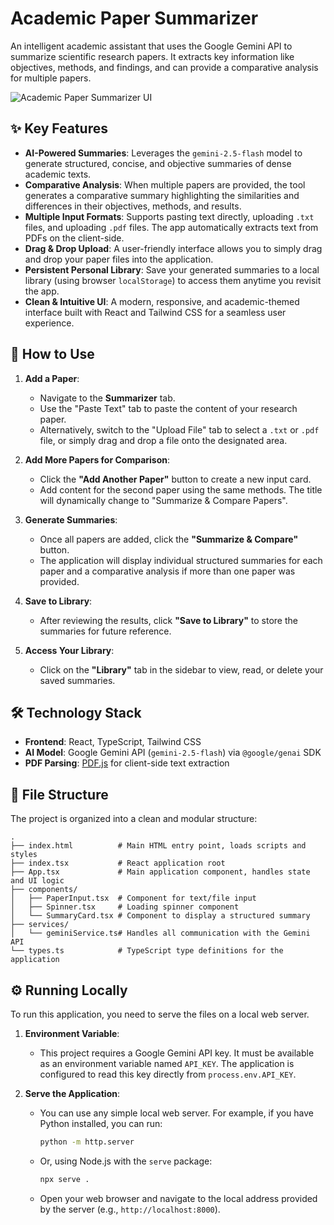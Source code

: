 # Academic Paper Summarizer

An intelligent academic assistant that uses the Google Gemini API to summarize scientific research papers. It extracts key information like objectives, methods, and findings, and can provide a comparative analysis for multiple papers.

![Academic Paper Summarizer UI](https://storage.googleapis.com/aistudio-project-jekyll-blog/2024/05/85f1c951-summarize-papers-screenshot.png)

## ✨ Key Features

- **AI-Powered Summaries**: Leverages the `gemini-2.5-flash` model to generate structured, concise, and objective summaries of dense academic texts.
- **Comparative Analysis**: When multiple papers are provided, the tool generates a comparative summary highlighting the similarities and differences in their objectives, methods, and results.
- **Multiple Input Formats**: Supports pasting text directly, uploading `.txt` files, and uploading `.pdf` files. The app automatically extracts text from PDFs on the client-side.
- **Drag & Drop Upload**: A user-friendly interface allows you to simply drag and drop your paper files into the application.
- **Persistent Personal Library**: Save your generated summaries to a local library (using browser `localStorage`) to access them anytime you revisit the app.
- **Clean & Intuitive UI**: A modern, responsive, and academic-themed interface built with React and Tailwind CSS for a seamless user experience.

## 🚀 How to Use

1.  **Add a Paper**:
    -   Navigate to the **Summarizer** tab.
    -   Use the "Paste Text" tab to paste the content of your research paper.
    -   Alternatively, switch to the "Upload File" tab to select a `.txt` or `.pdf` file, or simply drag and drop a file onto the designated area.

2.  **Add More Papers for Comparison**:
    -   Click the **"Add Another Paper"** button to create a new input card.
    -   Add content for the second paper using the same methods. The title will dynamically change to "Summarize & Compare Papers".

3.  **Generate Summaries**:
    -   Once all papers are added, click the **"Summarize & Compare"** button.
    -   The application will display individual structured summaries for each paper and a comparative analysis if more than one paper was provided.

4.  **Save to Library**:
    -   After reviewing the results, click **"Save to Library"** to store the summaries for future reference.

5.  **Access Your Library**:
    -   Click on the **"Library"** tab in the sidebar to view, read, or delete your saved summaries.

## 🛠️ Technology Stack

-   **Frontend**: React, TypeScript, Tailwind CSS
-   **AI Model**: Google Gemini API (`gemini-2.5-flash`) via `@google/genai` SDK
-   **PDF Parsing**: [PDF.js](https://mozilla.github.io/pdf.js/) for client-side text extraction

## 📁 File Structure

The project is organized into a clean and modular structure:

```
.
├── index.html          # Main HTML entry point, loads scripts and styles
├── index.tsx           # React application root
├── App.tsx             # Main application component, handles state and UI logic
├── components/
│   ├── PaperInput.tsx  # Component for text/file input
│   ├── Spinner.tsx     # Loading spinner component
│   └── SummaryCard.tsx # Component to display a structured summary
├── services/
│   └── geminiService.ts# Handles all communication with the Gemini API
└── types.ts            # TypeScript type definitions for the application
```

## ⚙️ Running Locally

To run this application, you need to serve the files on a local web server.

1.  **Environment Variable**:
    -   This project requires a Google Gemini API key. It must be available as an environment variable named `API_KEY`. The application is configured to read this key directly from `process.env.API_KEY`.

2.  **Serve the Application**:
    -   You can use any simple local web server. For example, if you have Python installed, you can run:
        ```bash
        python -m http.server
        ```
    -   Or, using Node.js with the `serve` package:
        ```bash
        npx serve .
        ```
    -   Open your web browser and navigate to the local address provided by the server (e.g., `http://localhost:8000`).

